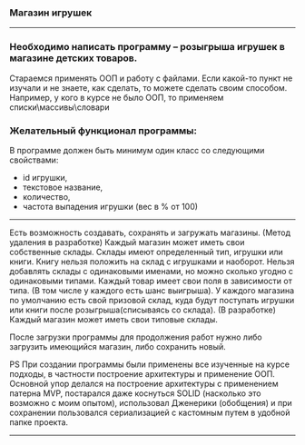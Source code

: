 ### Магазин игрушек

***
### Необходимо написать программу – розыгрыша игрушек в магазине детских товаров.
Стараемся применять ООП и работу с файлами.
Если какой-то пункт не изучали и не знаете, как сделать, то можете сделать своим способом. Например, у кого в курсе не было ООП, то применяем списки\массивы\словари

### Желательный функционал программы:
В программе должен быть минимум один класс со следующими свойствами:
* id игрушки,
* текстовое название,
* количество,
* частота выпадения игрушки (вес в % от 100)
***
Есть возможность создавать, сохранять и загружать магазины. (Метод удаления в разработке)
Каждый магазин может иметь свои собственные склады.
Склады имеют определенный тип, игрушки или книги.
Книгу нельзя положить на склад с игрушками и наоборот.
Нельзя добавлять склады с одинаковыми именами, но можно сколько угодно с одинаковыми типами.
Каждый товар имеет свои поля в зависимости от типа. (В том числе у каждого есть шанс выигрыша).
У каждого магазина по умолчанию есть свой призовой склад, куда будут поступать игрушки или книги после розыгрыша(списываясь со склада). (В разработке)
Каждый магазин может иметь свои типовые склады.

После загрузки программы для продолжения работ нужно либо загрузить имеющийся магазин, либо сохранить новый.

PS
При создании программы были применены все изученные на курсе подходы, в частности построение архитектуры и применение ООП.
Основной упор делался на построение архитектуры с применением патерна MVP, постарался даже коснуться SOLID (насколько это возможно с моим опытом), использовал  Дженерики (обобщения) и при сохранении пользовался сериализацией с кастомным путем в удобной папке проекта.
***

